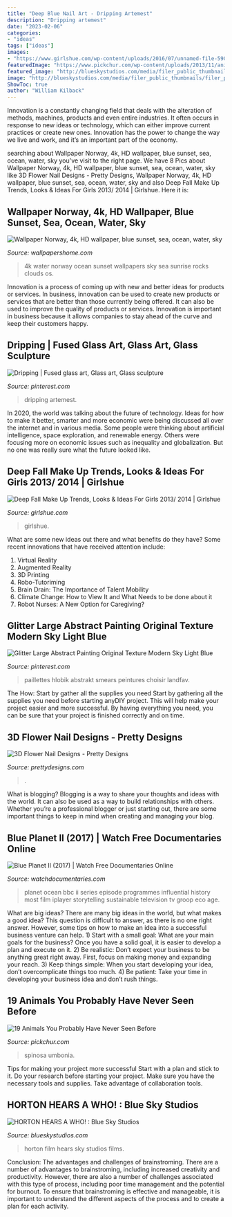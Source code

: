 ```yaml
---
title: "Deep Blue Nail Art - Dripping Artemest"
description: "Dripping artemest"
date: "2023-02-06"
categories:
- "ideas"
tags: ["ideas"]
images:
- "https://www.girlshue.com/wp-content/uploads/2016/07/unnamed-file-5905.jpg"
featuredImage: "https://www.pickchur.com/wp-content/uploads/2013/11/animals-you-have-not-seen-1-1.png"
featured_image: "http://blueskystudios.com/media/filer_public_thumbnails/filer_public/fc/3e/fc3e6726-44d0-4f1a-bc71-061195b936b9/18_hhw-048_copy.jpg__1000x560_q85_crop_subsampling-2_upscale.jpg"
image: "http://blueskystudios.com/media/filer_public_thumbnails/filer_public/fc/3e/fc3e6726-44d0-4f1a-bc71-061195b936b9/18_hhw-048_copy.jpg__1000x560_q85_crop_subsampling-2_upscale.jpg"
ShowToc: true
author: "William Kilback"
---
```



Innovation is a constantly changing field that deals with the alteration of methods, machines, products and even entire industries. It often occurs in response to new ideas or technology, which can either improve current practices or create new ones. Innovation has the power to change the way we live and work, and it’s an important part of the economy.

	

		
searching about Wallpaper Norway, 4k, HD wallpaper, blue sunset, sea, ocean, water, sky you've visit to the right page. We have 8 Pics about Wallpaper Norway, 4k, HD wallpaper, blue sunset, sea, ocean, water, sky like 3D Flower Nail Designs - Pretty Designs, Wallpaper Norway, 4k, HD wallpaper, blue sunset, sea, ocean, water, sky and also Deep Fall Make Up Trends, Looks &amp; Ideas For Girls 2013/ 2014 | Girlshue. Here it is:
		
    
## Wallpaper Norway, 4k, HD Wallpaper, Blue Sunset, Sea, Ocean, Water, Sky

<img loading=lazy src="https://wallpapershome.com/images/wallpapers/norway-3840x2160-4k-hd-wallpaper-blue-sunset-sea-ocean-water-sky-856.jpg" onerror="this.onerror=null;this.src='https://tse3.mm.bing.net/th?id=OIP.Z39fSbvMtyxFALlFjggb1QHaEK&amp;pid=15.1';" alt="Wallpaper Norway, 4k, HD wallpaper, blue sunset, sea, ocean, water, sky">

_Source: wallpapershome.com_

>4k water norway ocean sunset wallpapers sky sea sunrise rocks clouds os. 

	

Innovation is a process of coming up with new and better ideas for products or services. In business, innovation can be used to create new products or services that are better than those currently being offered. It can also be used to improve the quality of products or services. Innovation is important in business because it allows companies to stay ahead of the curve and keep their customers happy.

    
## Dripping | Fused Glass Art, Glass Art, Glass Sculpture

<img loading=lazy src="https://i.pinimg.com/736x/c9/82/ba/c982ba3f09fac308be0e1893fea558f1.jpg" onerror="this.onerror=null;this.src='https://tse3.mm.bing.net/th?id=OIP.Kfrr7eZ7nhvBV_UCNDCXdAHaLI&amp;pid=15.1';" alt="Dripping | Fused glass art, Glass art, Glass sculpture">

_Source: pinterest.com_

>dripping artemest. 

	

In 2020, the world was talking about the future of technology. Ideas for how to make it better, smarter and more economic were being discussed all over the internet and in various media. Some people were thinking about artificial intelligence, space exploration, and renewable energy. Others were focusing more on economic issues such as inequality and globalization. But no one was really sure what the future looked like.

    
## Deep Fall Make Up Trends, Looks &amp; Ideas For Girls 2013/ 2014 | Girlshue

<img loading=lazy src="https://www.girlshue.com/wp-content/uploads/2016/07/unnamed-file-5905.jpg" onerror="this.onerror=null;this.src='https://tse4.mm.bing.net/th?id=OIP.hCUryX4bIG2wbSg8eRAGxQHaLH&amp;pid=15.1';" alt="Deep Fall Make Up Trends, Looks &amp; Ideas For Girls 2013/ 2014 | Girlshue">

_Source: girlshue.com_

>girlshue. 

	

What are some new ideas out there and what benefits do they have?
Some recent innovations that have received attention include: 
1. Virtual Reality 
2. Augmented Reality 
3. 3D Printing 
4. Robo-Tutoriming 
5. Brain Drain: The Importance of Talent Mobility 
6. Climate Change: How to View It and What Needs to be done about it 
7. Robot Nurses: A New Option for Caregiving?

    
## Glitter Large Abstract Painting Original Texture Modern Sky Light Blue

<img loading=lazy src="https://i.pinimg.com/736x/98/6a/67/986a6747e3be8e13e49ab4ed5a3cc4d9.jpg" onerror="this.onerror=null;this.src='https://tse1.mm.bing.net/th?id=OIP.mgNNW4hBt6cQuf3sh0CfGQHaJ3&amp;pid=15.1';" alt="Glitter Large Abstract Painting Original Texture Modern Sky Light Blue">

_Source: pinterest.com_

>paillettes hlobik abstrakt smears peintures choisir landfav. 

	

The How: Start by gather all the supplies you need
Start by gathering all the supplies you need before starting anyDIY project. This will help make your project easier and more successful. By having everything you need, you can be sure that your project is finished correctly and on time.

    
## 3D Flower Nail Designs - Pretty Designs

<img loading=lazy src="https://www.prettydesigns.com/wp-content/uploads/2014/07/Blue-Nails1.jpg" onerror="this.onerror=null;this.src='https://tse1.mm.bing.net/th?id=OIP.eZvL7tmTXA7OdjUkIRRcqAHaJ4&amp;pid=15.1';" alt="3D Flower Nail Designs - Pretty Designs">

_Source: prettydesigns.com_

>. 

	

What is blogging?
Blogging is a way to share your thoughts and ideas with the world. It can also be used as a way to build relationships with others. Whether you’re a professional blogger or just starting out, there are some important things to keep in mind when creating and managing your blog.

    
## Blue Planet II (2017) | Watch Free Documentaries Online

<img loading=lazy src="https://watchdocumentaries.com/wp-content/uploads/blue-planet-ii.jpg" onerror="this.onerror=null;this.src='https://tse1.mm.bing.net/th?id=OIP.IAo0WTLZv5YP65ygQQiPoQHaEK&amp;pid=15.1';" alt="Blue Planet II (2017) | Watch Free Documentaries Online">

_Source: watchdocumentaries.com_

>planet ocean bbc ii series episode programmes influential history most film iplayer storytelling sustainable television tv groop eco age. 

	

What are big ideas?
There are many big ideas in the world, but what makes a good idea? This question is difficult to answer, as there is no one right answer. However, some tips on how to make an idea into a successful business venture can help. 1) Start with a small goal: What are your main goals for the business? Once you have a solid goal, it is easier to develop a plan and execute on it. 2) Be realistic: Don’t expect your business to be anything great right away. First, focus on making money and expanding your reach. 3) Keep things simple: When you start developing your idea, don’t overcomplicate things too much. 4) Be patient: Take your time in developing your business idea and don’t rush things.

    
## 19 Animals You Probably Have Never Seen Before

<img loading=lazy src="https://www.pickchur.com/wp-content/uploads/2013/11/animals-you-have-not-seen-1-1.png" onerror="this.onerror=null;this.src='https://tse4.mm.bing.net/th?id=OIP.MFBWlDJkC63aFGnvePCNzQAAAA&amp;pid=15.1';" alt="19 Animals You Probably Have Never Seen Before">

_Source: pickchur.com_

>spinosa umbonia. 

	

Tips for making your project more successful
Start with a plan and stick to it.
Do your research before starting your project.
Make sure you have the necessary tools and supplies.
Take advantage of collaboration tools.

    
## HORTON HEARS A WHO! : Blue Sky Studios

<img loading=lazy src="http://blueskystudios.com/media/filer_public_thumbnails/filer_public/fc/3e/fc3e6726-44d0-4f1a-bc71-061195b936b9/18_hhw-048_copy.jpg__1000x560_q85_crop_subsampling-2_upscale.jpg" onerror="this.onerror=null;this.src='https://tse3.mm.bing.net/th?id=OIP.4W88ycxl8c6iRff67YkyTAHaEJ&amp;pid=15.1';" alt="HORTON HEARS A WHO! : Blue Sky Studios">

_Source: blueskystudios.com_

>horton film hears sky studios films. 

	

Conclusion: The advantages and challenges of brainstroming.
There are a number of advantages to brainstroming, including increased creativity and productivity. However, there are also a number of challenges associated with this type of process, including poor time management and the potential for burnout. To ensure that brainstroming is effective and manageable, it is important to understand the different aspects of the process and to create a plan for each activity.

